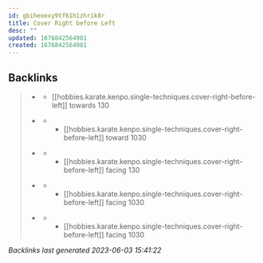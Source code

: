 ```yaml
---
id: gbiheoexy9tf61h1zhrik8r
title: Cover Right before Left
desc: ""
updated: 1676842564981
created: 1676842564981
---
```


## Backlinks

> - [](..\techniques\hobbies.karate.kenpo.techniques.shielding-hammer.md)
>   - [[hobbies.karate.kenpo.single-techniques.cover-right-before-left]] towards 130
>    
> - [](..\techniques\hobbies.karate.kenpo.techniques.twin-kimono.md)
>   - - [[hobbies.karate.kenpo.single-techniques.cover-right-before-left]] toward 1030
>    
> - [](..\techniques\lone-kimono.md)
>   - - [[hobbies.karate.kenpo.single-techniques.cover-right-before-left]] facing 130
>    
> - [](..\techniques\repeating-mace.md)
>   - - [[hobbies.karate.kenpo.single-techniques.cover-right-before-left]] facing 1030
>    
> - [](..\techniques\reversing-mace.md)
>   - - [[hobbies.karate.kenpo.single-techniques.cover-right-before-left]] facing 1030

_Backlinks last generated 2023-06-03 15:41:22_


